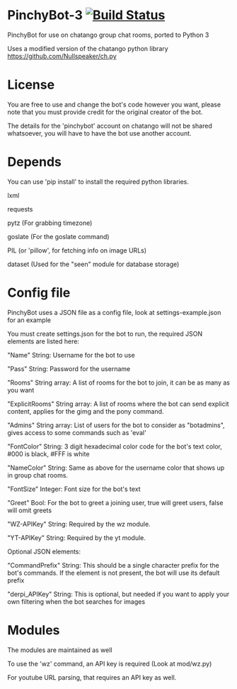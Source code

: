 # PinchyBot-3 [![Build Status](https://travis-ci.org/ZetaRift/PinchyBot-3.svg?branch=master)](https://travis-ci.org/ZetaRift/PinchyBot-3)
PinchyBot for use on chatango group chat rooms, ported to Python 3

Uses a modified version of the chatango python library https://github.com/Nullspeaker/ch.py

# License
You are free to use and change the bot's code however you want, please note that you must provide credit for the original creator of the bot.

The details for the 'pinchybot' account on chatango will not be shared whatsoever, you will have to have the bot use another account.

# Depends
You can use 'pip install' to install the required python libraries.

lxml

requests

pytz (For grabbing timezone)

goslate (For the goslate command)

PIL (or 'pillow', for fetching info on image URLs)

dataset (Used for the "seen" module for database storage)

# Config file
PinchyBot uses a JSON file as a config file, look at settings-example.json for an example

You must create settings.json for the bot to run, the required JSON elements are listed here:

"Name" String: Username for the bot to use

"Pass" String: Password for the username

"Rooms" String array: A list of rooms for the bot to join, it can be as many as you want

"ExplicitRooms" String array: A list of rooms where the bot can send explicit content, applies for the gimg and the pony command.

"Admins" String array: List of users for the bot to consider as "botadmins", gives access to some commands such as 'eval'

"FontColor" String: 3 digit hexadecimal color code for the bot's text color, #000 is black, #FFF is white

"NameColor" String: Same as above for the username color that shows up in group chat rooms.

"FontSize" Integer: Font size for the bot's text

"Greet" Bool: For the bot to greet a joining user, true will greet users, false will omit greets

"WZ-APIKey" String: Required by the wz module.

"YT-APIKey" String: Required by the yt module.

Optional JSON elements:

"CommandPrefix" String: This should be a single character prefix for the bot's commands. If the element is not present, the bot will use its default prefix

"derpi_APIKey" String: This is optional, but needed if you want to apply your own filtering when the bot searches for images

# Modules
The modules are maintained as well

To use the 'wz' command, an API key is required (Look at mod/wz.py)

For youtube URL parsing, that requires an API key as well.
